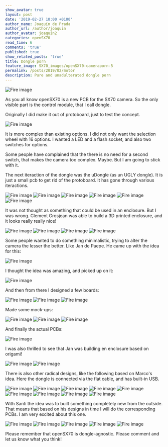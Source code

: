 ```yaml
---
show_avatar: true
layout: post
date: '2019-02-27 10:00 +0100'
author_name: Joaquín de Prada
author_url: /author/joaquin
author_avatar: joaquin2
categories: openSX70
read_time: 6
comments: 'true'
published: true
show_related_posts: 'true'
title: Dongle porn
feature_image: SX70_images/openSX70-cameraporn-5
permalink: /posts/2019/02/motor
description: Pure and unadulterated dongle porn
---
```

![Fire image]({{site.url}}/{{site.baseurl}}img/2019/02/jans-origami3.jpg)

As you all know openSX70 is a new PCB for the SX70 camera. So the only visible part is the control module, that I call dongle.

Originally I did make it out of protoboard, just to test the concept.

![Fire image]({{site.url}}/{{site.baseurl}}img/2018/10/openSX70-protoboard_control.jpg)

It is more complex than existing options. I did not only want the selection wheel with 16 options. I wanted a LED and a flash socket, and also two switches for options.


Some people have complained that the there is no need for a second switch, that makes the camera too complex. Maybe. But I am going to stick with it.

The next iteraction of the dongle was the uDongle (as un UGLY dongle). It is just a small pcb to get rid of the protoboard. It has gone through various iteractions.

![Fire image]({{site.url}}/{{site.baseurl}}img/2018/11/20181119-new-PCBs-udongle-33-remake.jpg)
![Fire image]({{site.url}}/{{site.baseurl}}img/2018/05/openSX70-dongle_v3-3.jpg)
![Fire image]({{site.url}}/{{site.baseurl}}img/2018/05/openSX70-dongle_v3-2.jpg)
![Fire image]({{site.url}}/{{site.baseurl}}img/2018/03/20180310-Field-Trip-04.jpg)
![Fire image]({{site.url}}/{{site.baseurl}}img/2018/03/2018-03-28-here-we-go-again-09.jpg)
![Fire image]({{site.url}}/{{site.baseurl}}img/2018/11/20181119-new-PCBs-uDongle-38.jpg)

It was not thought as something that could be used in an enclosure. But I was wrong. Clement Grosjean was able to build a 3D printed enclosure, and it looks really really nice!

![Fire image]({{site.url}}/{{site.baseurl}}img/2018/10/dongle-clement-2.jpg)
![Fire image]({{site.url}}/{{site.baseurl}}img/2018/10/dongle-clement-1.jpg)
![Fire image]({{site.url}}/{{site.baseurl}}img/2018/10/clem-drawing.jpg)
![Fire image]({{site.url}}/{{site.baseurl}}img/2018/10/clem-rendering.jpg)

Some people wanted to do something minimalistic, trying to alter the camera the lesser the better. Like Jan de Paepe. He came up with the idea for this:

![Fire image]({{site.url}}/{{site.baseurl}}img/2019/01/2019-01-09-dongles-update-14.jpg)

I thought the idea was amazing, and picked up on it:

![Fire image]({{site.url}}/{{site.baseurl}}img/2019/01/2019-01-09-dongles-update-13.jpg)

And then from there I designed a few boards:

![Fire image]({{site.url}}/{{site.baseurl}}img/2019/02/origami-led-location.jpg)
![Fire image]({{site.url}}/{{site.baseurl}}img/2019/01/2019-01-09-dongles-update-11.jpg)
![Fire image]({{site.url}}/{{site.baseurl}}img/2019/01/2019-01-09-dongles-update-10.jpg)

Made some mock-ups:

![Fire image]({{site.url}}/{{site.baseurl}}img/2019/01/2019-01-09-dongles-update-2.jpg)
![Fire image]({{site.url}}/{{site.baseurl}}img/2019/01/2019-01-09-dongles-update-1.jpg)
![Fire image]({{site.url}}/{{site.baseurl}}img/2019/01/2019-01-09-dongles-update-15.jpg)

And finally the actual PCBs:

![Fire image]({{site.url}}/{{site.baseurl}}img/2019/02/origami-pcb.jpg)

I was also thrilled to see that Jan was building en enclosure based on origami!

![Fire image]({{site.url}}/{{site.baseurl}}img/2019/02/jans-origami2.jpg)
![Fire image]({{site.url}}/{{site.baseurl}}img/2019/02/jans-origami1.jpg)

There is also other radical designs, like the following based on Marco's idea. Here the dongle is connected via the flat cable, and has built-in USB.

![Fire image]({{site.url}}/{{site.baseurl}}img/2018/10/about-a-dongle-01.jpg)
![Fire image]({{site.url}}/{{site.baseurl}}img/2018/11/20181119-new-PCBs-dongle-USB.jpg)
![Fire image]({{site.url}}/{{site.baseurl}}img/2019/01/2019-01-09-dongles-update-9.jpg)
![Fire image]({{site.url}}/{{site.baseurl}}img/2019/01/2019-01-09-dongles-update-8.jpg)
![Fire image]({{site.url}}/{{site.baseurl}}img/2019/01/2019-01-09-dongles-update-7.jpg)
![Fire image]({{site.url}}/{{site.baseurl}}img/2019/01/2019-01-09-dongles-update-6.jpg)
![Fire image]({{site.url}}/{{site.baseurl}}img/2019/01/2019-01-09-dongles-update-5.jpg)
![Fire image]({{site.url}}/{{site.baseurl}}img/2019/01/2019-01-09-dongles-update-4.jpg)
![Fire image]({{site.url}}/{{site.baseurl}}img/2019/01/2019-01-09-dongles-update-3.jpg)

With Santi the idea was to built something completely new from the outside. That means that based on his designs in time I will do the corresponding PCBs. I am very excited about this one.

![Fire image]({{site.url}}/{{site.baseurl}}img/2019/02/analogueworks-06.jpg)
![Fire image]({{site.url}}/{{site.baseurl}}img/2019/02/analogueworks-05.jpg)
![Fire image]({{site.url}}/{{site.baseurl}}img/2019/02/analogueworks-04.jpg)
![Fire image]({{site.url}}/{{site.baseurl}}img/2019/02/analogueworks-03.jpg)
![Fire image]({{site.url}}/{{site.baseurl}}img/2019/02/analogueworks-02.jpg)

Please remember that openSX70 is dongle-agnostic. Please comment and let us know what you think!

